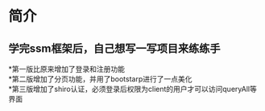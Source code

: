 简介
====
学完ssm框架后，自己想写一写项目来练练手
---
*第一版比原来增加了登录和注册功能<br/>
*第二版增加了分页功能，并用了bootstarp进行了一点美化<br/>
*第三版增加了shiro认证，必须登录后权限为client的用户才可以访问queryAll等界面
